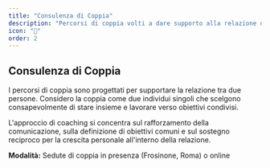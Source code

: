 ```yaml
---
title: "Consulenza di Coppia"
description: "Percorsi di coppia volti a dare supporto alla relazione di coppia. Relazione di coppia intesa come due individui singoli che decidono di starsi accanto e lavorare su obiettivi comuni."
icon: "💑"
order: 2
---
```


## Consulenza di Coppia

I percorsi di coppia sono progettati per supportare la relazione tra due persone. Considero la coppia come due individui singoli che scelgono consapevolmente di stare insieme e lavorare verso obiettivi condivisi.

L'approccio di coaching si concentra sul rafforzamento della comunicazione, sulla definizione di obiettivi comuni e sul sostegno reciproco per la crescita personale all'interno della relazione.

**Modalità:** Sedute di coppia in presenza (Frosinone, Roma) o online